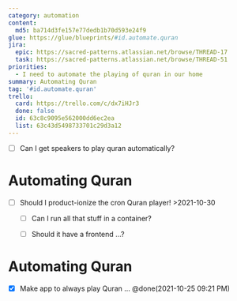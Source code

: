 ```yaml
---
category: automation
content:
  md5: ba714d3fe157e77dedb1b70d593e24f9
glue: https://glue/blueprints/#id.automate.quran
jira:
  epic: https://sacred-patterns.atlassian.net/browse/THREAD-17
  task: https://sacred-patterns.atlassian.net/browse/THREAD-51
priorities:
  - I need to automate the playing of quran in our home
summary: Automating Quran
tag: '#id.automate.quran'
trello:
  card: https://trello.com/c/dx7iHJr3
  done: false
  id: 63c8c9095e562000dd6ec2ea
  list: 63c43d5498733701c29d3a12
---
```


* [ ] Can I get speakers to play quran automatically?

# Automating Quran
* [ ] Should I product-ionize the cron Quran player! >2021-10-30 
	* [ ] Can I run all that stuff in a container?
	* [ ] Should it have a frontend ...?


# Automating Quran
* [x] Make app to always play Quran ... @done(2021-10-25 09:21 PM)


